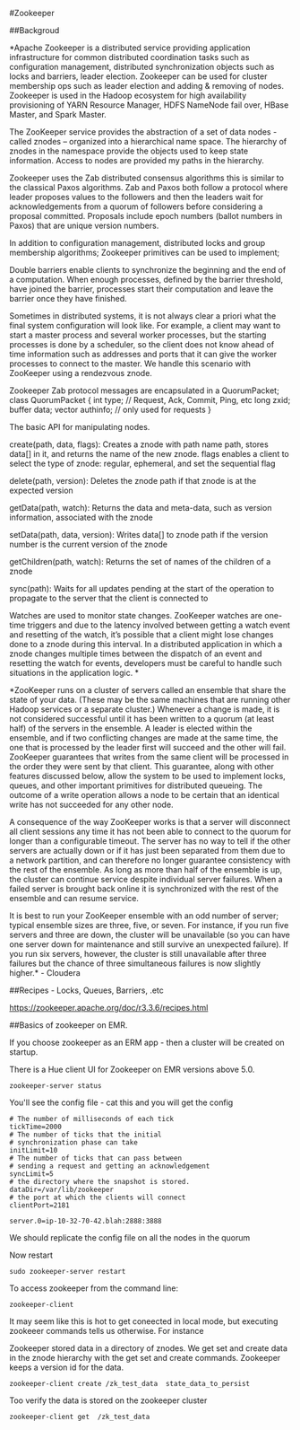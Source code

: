 #Zookeeper


##Backgroud

*Apache Zookeeper is a distributed service providing application infrastructure for common distributed coordination tasks such as configuration management, distributed synchronization objects such as locks and barriers, leader election. Zookeeper can be used for cluster membership ops such as leader election and adding & removing of nodes. Zookeeper is used in the Hadoop ecosystem for high availability provisioning of YARN Resource Manager, HDFS NameNode fail over, HBase Master, and Spark Master.

The ZooKeeper service provides the abstraction of a set of data nodes -called znodes – organized into a hierarchical name space. The hierarchy of znodes in the namespace provide the objects used to keep state information. Access to nodes are provided my paths in the hierarchy.

Zookeeper uses the Zab distributed consensus algorithms this is similar to the classical Paxos algorithms. Zab and Paxos both follow a protocol where leader proposes values to the followers and then the leaders wait for acknowledgements from a quorum of followers before considering a proposal committed. Proposals include epoch numbers (ballot numbers in Paxos) that are unique version numbers.

In addition to configuration management, distributed locks and group membership algorithms; Zookeeper primitives can be used to implement;

Double barriers enable clients to synchronize the beginning and the end of a computation.
When enough processes, defined by the barrier threshold, have joined the barrier, processes start their computation and leave the barrier once they have finished.

Sometimes in distributed systems, it is not always clear a priori what the final system configuration will look like. For example, a client may want to start a master process and several worker processes, but the starting processes is done by a scheduler, so the client does not know ahead of time information such as addresses and ports that it can give the worker processes to connect to the master. We handle this scenario with ZooKeeper using a rendezvous znode.

Zookeeper Zab protocol messages are encapsulated in a QuorumPacket;
class QuorumPacket {
int type; // Request, Ack, Commit, Ping, etc
long zxid;
buffer data;
vector authinfo; // only used for requests
}

The basic API for manipulating nodes.

create(path, data, flags): Creates a znode with path name path, stores data[] in it, and returns the name of the new znode. flags enables a client to select the type of znode: regular, ephemeral, and set the sequential flag

delete(path, version): Deletes the znode path if that znode is at the expected version

getData(path, watch): Returns the data and meta-data, such as version information, associated with the znode

setData(path, data, version): Writes data[] to znode path if the version number is the current version of the znode

getChildren(path, watch): Returns the set of names of the children of a znode

sync(path): Waits for all updates pending at the start of the operation to propagate to the server that the client is connected to

Watches are used to monitor state changes. ZooKeeper watches are one-time triggers and due to the latency involved between getting a watch event and resetting of the watch, it’s possible that a client might lose changes done to a znode during this interval. In a distributed application in which a znode changes multiple times between the dispatch of an event and resetting the watch for events, developers must be careful to handle such situations in the application logic.
*

*ZooKeeper runs on a cluster of servers called an ensemble that share the state of your data. (These may be the same machines that are running other Hadoop services or a separate cluster.) Whenever a change is made, it is not considered successful until it has been written to a quorum (at least half) of the servers in the ensemble. A leader is elected within the ensemble, and if two conflicting changes are made at the same time, the one that is processed by the leader first will succeed and the other will fail. ZooKeeper guarantees that writes from the same client will be processed in the order they were sent by that client. This guarantee, along with other features discussed below, allow the system to be used to implement locks, queues, and other important primitives for distributed queueing. The outcome of a write operation allows a node to be certain that an identical write has not succeeded for any other node.

A consequence of the way ZooKeeper works is that a server will disconnect all client sessions any time it has not been able to connect to the quorum for longer than a configurable timeout. The server has no way to tell if the other servers are actually down or if it has just been separated from them due to a network partition, and can therefore no longer guarantee consistency with the rest of the ensemble. As long as more than half of the ensemble is up, the cluster can continue service despite individual server failures. When a failed server is brought back online it is synchronized with the rest of the ensemble and can resume service.

It is best to run your ZooKeeper ensemble with an odd number of server; typical ensemble sizes are three, five, or seven. For instance, if you run five servers and three are down, the cluster will be unavailable (so you can have one server down for maintenance and still survive an unexpected failure). If you run six servers, however, the cluster is still unavailable after three failures but the chance of three simultaneous failures is now slightly higher.* - Cloudera

##Recipes - Locks, Queues, Barriers, .etc

https://zookeeper.apache.org/doc/r3.3.6/recipes.html

##Basics of zookeeper on EMR.

If you choose zookeeper as an ERM app - then a cluster will be created on startup.

There is a Hue client UI for Zookeeper on EMR versions above 5.0.

```
zookeeper-server status
```

You'll see the config file - cat this and you will get the config

```maxClientCnxns=50
# The number of milliseconds of each tick
tickTime=2000
# The number of ticks that the initial
# synchronization phase can take
initLimit=10
# The number of ticks that can pass between
# sending a request and getting an acknowledgement
syncLimit=5
# the directory where the snapshot is stored.
dataDir=/var/lib/zookeeper
# the port at which the clients will connect
clientPort=2181

server.0=ip-10-32-70-42.blah:2888:3888
```


We should replicate the config file on all the nodes in the quorum

Now restart

```
sudo zookeeper-server restart
```



To access zookeeper from the command line:

```
zookeeper-client
```

It may seem like this is hot to get coneected in local mode, but executing zookeeer commands tells us otherwise.  For instance

Zookeeper stored data in a directory of znodes. We get set and create data in the znode hierarchy with the get set and create commands.  Zookeeper keeps a version id for the data.

```
zookeeper-client create /zk_test_data  state_data_to_persist
```

Too verify the data is stored on the zookeeper cluster

```zookeeper-client get  /zk_test_data```
